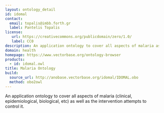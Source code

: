 ```yaml
---
layout: ontology_detail
id: idomal
contact:
  email: topalis@imbb.forth.gr
  label: Pantelis Topalis
license:
   url: https://creativecommons.org/publicdomain/zero/1.0/
   label: CC0
description: An application ontology to cover all aspects of malaria as well as the intervention attempts to control it.
domain: health
homepage: https://www.vectorbase.org/ontology-browser
products:
  - id: idomal.owl
title: Malaria Ontology
build:
  source_url: http://anobase.vectorbase.org/idomal/IDOMAL.obo
  method: obo2owl
---
```


An application ontology to cover all aspects of malaria (clinical, epidemiological, biological, etc) as well as the intervention attempts to control it.
